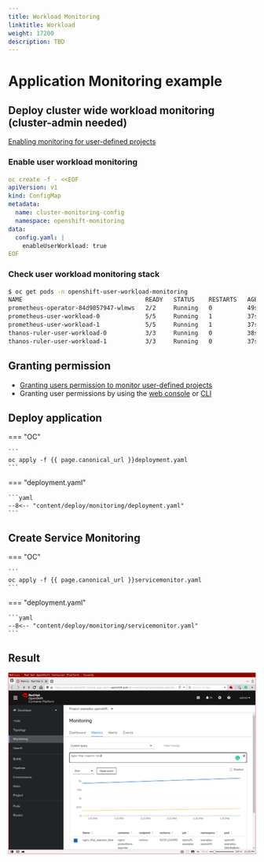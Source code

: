 ```yaml
---
title: Workload Monitoring
linktitle: Workload
weight: 17200
description: TBD
---
```


# Application Monitoring example


## Deploy cluster wide workload monitoring (cluster-admin needed)

[Enabling monitoring for user-defined projects](https://docs.openshift.com/container-platform/latest/monitoring/enabling-monitoring-for-user-defined-projects.html)

### Enable user workload monitoring

```yaml
oc create -f - <<EOF
apiVersion: v1
kind: ConfigMap
metadata:
  name: cluster-monitoring-config
  namespace: openshift-monitoring
data:
  config.yaml: |
    enableUserWorkload: true
EOF
```

### Check user workload monitoring stack

```bash
$ oc get pods -n openshift-user-workload-monitoring
NAME                                   READY   STATUS    RESTARTS   AGE
prometheus-operator-84d9857947-wlmws   2/2     Running   0          49s
prometheus-user-workload-0             5/5     Running   1          37s
prometheus-user-workload-1             5/5     Running   1          37s
thanos-ruler-user-workload-0           3/3     Running   0          38s
thanos-ruler-user-workload-1           3/3     Running   0          37s
```

## Granting permission

 * [Granting users permission to monitor user-defined projects](https://docs.openshift.com/container-platform/latest/monitoring/enabling-monitoring-for-user-defined-projects.html#granting-users-permission-to-monitor-user-defined-projects_enabling-monitoring-for-user-defined-projects)
* Granting user permissions by using the [web console](https://docs.openshift.com/container-platform/latest/monitoring/enabling-monitoring-for-user-defined-projects.html#granting-user-permissions-using-the-web-console_enabling-monitoring-for-user-defined-projects) or [CLI](https://docs.openshift.com/container-platform/4.7/monitoring/enabling-monitoring-for-user-defined-projects.html#granting-user-permissions-using-the-cli_enabling-monitoring-for-user-defined-projects)


## Deploy application

=== "OC"

    ```
    oc apply -f {{ page.canonical_url }}deployment.yaml
    ```

=== "deployment.yaml"

    ```yaml
    --8<-- "content/deploy/monitoring/deployment.yaml"
    ```



## Create Service Monitoring


=== "OC"

    ```
    oc apply -f {{ page.canonical_url }}servicemonitor.yaml
    ```

=== "deployment.yaml"

    ```yaml
    --8<-- "content/deploy/monitoring/servicemonitor.yaml"
    ```


## Result

![Screenshot](workload.png)